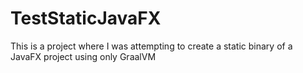 # TestStaticJavaFX
This is a project where I was attempting to create a static binary of a JavaFX project using only GraalVM
